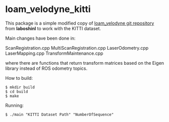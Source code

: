 # loam_velodyne_kitti
 This package is a simple modified copy of [loam_velodyne git repository](https://github.com/laboshinl/loam_velodyne) from **laboshinl** to work with the KITTI dataset.
 
 Main changes have been done in:
 
ScanRegistration.cpp
MultiScanRegistration.cpp
LaserOdometry.cpp
LaserMapping.cpp
TransformMaintenance.cpp

where there are functions that return transform matrices based on the Eigen library instead of ROS odometry topics.
 
How to build:

```
$ mkdir build
$ cd build
$ make
```
Running:
```
$ ./main "KITTI Dataset Path" "NumberOfSequence"
